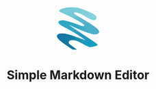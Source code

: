 <div align="center">
    <img src="./img/sme-logo.svg" alt="SME Logo" width="100px" />
    <h1>Simple Markdown Editor</h1>
</div>
